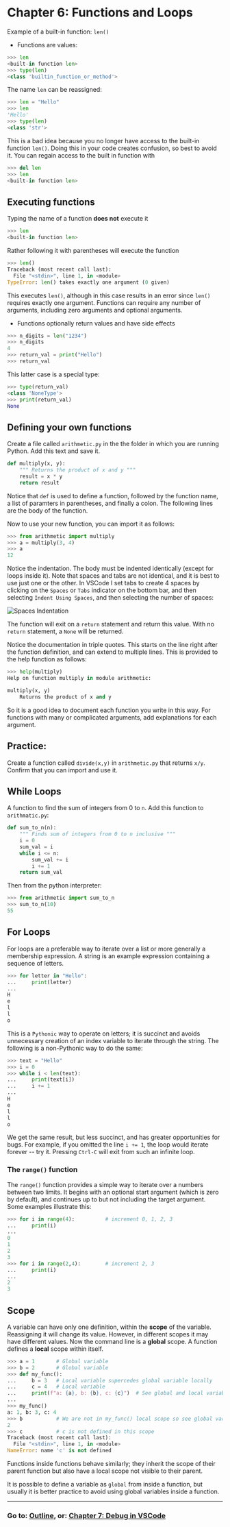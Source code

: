 # Chapter 6: Functions and Loops

Example of a built-in function: `len()`
* Functions are values:
```python
>>> len
<built-in function len>
>>> type(len)
<class 'builtin_function_or_method'>
```
The name `len` can be reassigned:
```python
>>> len = "Hello"
>>> len
'Hello'
>>> type(len)
<class 'str'>
```
This is a bad idea because you no longer have access to the built-in function `len()`.  Doing this in your code creates confusion, so best to avoid it.  You can regain access to the built in function with
```python
>>> del len
>>> len
<built-in function len>
```
## Executing functions
Typing the name of a function **does not** execute it
```python
>>> len
<built-in function len>
```
Rather following it with parentheses will execute the function
```python
>>> len()
Traceback (most recent call last):
  File "<stdin>", line 1, in <module>
TypeError: len() takes exactly one argument (0 given)
```
This executes `len()`, although in this case results in an error since `len()` requires exactly one argument.  Functions can require any number of arguments, including zero arguments and optional arguments.  

* Functions optionally return values and have side effects
```python
>>> n_digits = len("1234")
>>> n_digits
4
>>> return_val = print("Hello")
>>> return_val

```
This latter case is a special type:
```python
>>> type(return_val)
<class 'NoneType'>
>>> print(return_val)
None
```

## Defining your own functions

Create a file called `arithmetic.py` in the the folder in which you are running Python.  Add this text and save it.
```python
def multiply(x, y):
    """ Returns the product of x and y """
    result = x * y
    return result    
```
Notice that `def` is used to define a function, followed by the function name, a list of paramters in parentheses, and finally a colon.  The following lines are the body of the function.

Now to use your new function, you can import it as follows:
```python
>>> from arithmetic import multiply
>>> a = multiply(3, 4)
>>> a
12
```
Notice the indentation.  The body must be indented identically (except for loops inside it).  Note that spaces and tabs are not identical, and it is best to use just one or the other.  In VSCode I set tabs to create 4 spaces by clicking on the `Spaces` or `Tabs` indicator on the bottom bar, and then selecting `Indent Using Spaces`, and then selecting the number of spaces:

![Spaces Indentation](.Images/indentation.png)

The function will exit on a `return` statement and return this value.  With no `return` statement, a `None` will be returned.

Notice the documentation in triple quotes.  This starts on the line right after the function definition, and can extend to multiple lines.  This is provided to the help function as follows:
```python
>>> help(multiply)
Help on function multiply in module arithmetic:

multiply(x, y)
    Returns the product of x and y

```
So it is a good idea to document each function you write in this way.  For functions with many or complicated arguments, add explanations for each argument.

## Practice:

Create a function called `divide(x,y)` in `arithmetic.py` that returns `x/y`.  Confirm that you can import and use it.

## While Loops

A function to find the sum of integers from 0 to `n`.  Add this function to `arithmatic.py`:
```python
def sum_to_n(n):
    """ Finds sum of integers from 0 to n inclusive """
    i = 0
    sum_val = i
    while i <= n:
        sum_val += i
        i += 1
    return sum_val
```
Then from the python interpreter:
```python
>>> from arithmetic import sum_to_n
>>> sum_to_n(10)
55
```

## For Loops

For loops are a preferable way to iterate over a list or more generally a membership expression. A string is an example expression containing a sequence of letters.
```python
>>> for letter in "Hello":
...     print(letter)
... 
H
e
l
l
o
```
This is a `Pythonic` way to operate on letters; it is succinct and avoids unnecessary creation of an index variable to iterate through the string.  The following is a non-Pythonic way to do the same:
```python
>>> text = "Hello"
>>> i = 0
>>> while i < len(text):
...     print(text[i])
...     i += 1
... 
H
e
l
l
o
```
We get the same result, but less succinct, and has greater opportunities for bugs.  For example, if you omitted the line `i += 1`, the loop would iterate forever -- try it.  Pressing `Ctrl-C` will exit from such an infinite loop.   

### The `range()` function

The `range()` function provides a simple way to iterate over a numbers between two limits.  It begins with an optional start argument (which is zero by default), and continues up to but not including the target argument.  Some examples illustrate this:
```python
>>> for i in range(4):          # increment 0, 1, 2, 3
...     print(i)
... 
0
1
2
3
>>> for i in range(2,4):        # increment 2, 3
...     print(i)
... 
2
3
```

## Scope

A variable can have only one definition, within the **scope** of the variable.  Reassigning it will change its value.  However, in different scopes it may have different values.  Now the command line is a **global** scope.  A function defines a **local** scope within itself.  
```python
>>> a = 1       # Global variable
>>> b = 2       # Global variable
>>> def my_func():
...     b = 3   # Local variable supercedes global variable locally
...     c = 4   # Local variable
...     print(f"a: {a}, b: {b}, c: {c}")  # See global and local variables
...
>>> my_func()
a: 1, b: 3, c: 4
>>> b           # We are not in my_func() local scope so see global variable b
2       
>>> c           # c is not defined in this scope  
Traceback (most recent call last):
  File "<stdin>", line 1, in <module>
NameError: name 'c' is not defined      
```
Functions inside functions behave similarly; they inherit the scope of their parent function but also have a local scope not visible to their parent.

It is possible to define a variable as `global` from inside a function, but usually it is better practice to avoid using global variables inside a function.  

___
### Go to: [Outline](README.md), or: [Chapter 7: Debug in VSCode](Chapter_07_Debug_in_VSCode.md)

